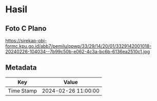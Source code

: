 # Hasil

## Foto C Plano

https://sirekap-obj-formc.kpu.go.id/abb7/pemilu/ppwp/33/29/14/20/01/3329142001018-20240226-104034--7b99c50b-e062-4c3a-bc6b-6136ea2510c1.jpg


## Metadata

| Key        | Value               |
| ---------- | ------------------- |
| Time Stamp | 2024-02-26 11:00:00 |



